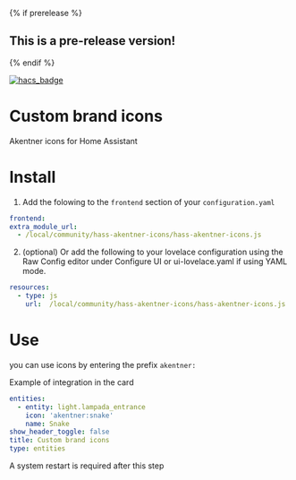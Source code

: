 {% if prerelease %}
## **This is a pre-release version!**
{% endif %}

[![hacs_badge](https://img.shields.io/badge/HACS-Custom-orange.svg)](https://github.com/custom-components/hacs) 

# Custom brand icons
Akentner icons for Home Assistant


# Install

 1. Add the folowing to the `frontend` section of your `configuration.yaml`

  ```yaml
frontend:
  extra_module_url:
    - /local/community/hass-akentner-icons/hass-akentner-icons.js
```
2. (optional) Or add the following to your lovelace configuration using the Raw Config editor under Configure UI or ui-lovelace.yaml if using YAML mode.

```yaml
resources:
  - type: js
    url:  /local/community/hass-akentner-icons/hass-akentner-icons.js
```

# Use
you can use icons by entering the prefix `akentner:`

Example of integration in the card

```yaml
entities:
  - entity: light.lampada_entrance
    icon: 'akentner:snake'
    name: Snake
show_header_toggle: false
title: Custom brand icons
type: entities
```

A system restart is required after this step
